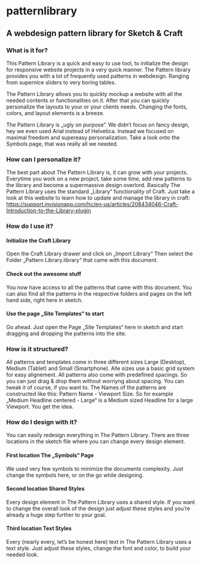 # patternlibrary
## A webdesign pattern library for Sketch & Craft

### What is it for?
This Pattern Library is a quick and easy to use tool, to initialize the design for responsive website projects in a very quick manner. The Pattern library provides you with a lot of frequently used patterns in webdesign. Ranging from supernice sliders to very boring tables.

The Pattern Library allows you to quickly mockup a website with all the needed contents or functionalities on it. After that you can quickly personalize the layouts to your or your clients needs. Changing the fonts, colors, and layout elements is a breeze.

The Pattern Library is „ugly on purpose“. We didn’t focus on fancy design, hey we even used Arial instead of Helvetica. Instead we focused on maximal freedom and supereasy personalization. Take a look onto the Symbols page, that was really all we needed.

### How can I personalize it?
The best part about The Pattern Library is, it can grow with your projects. Everytime you work on a new project, take some time, add new patterns to the library and become a supermassive design overlord. Basically The Pattern Library uses the standard „Library“ functionality of Craft. Just take a look at this website to learn how to update and manage the library in craft:
https://support.invisionapp.com/hc/en-us/articles/208434046-Craft-Introduction-to-the-Library-plugin

### How do I use it?
#### Initialize the Craft Library

Open the Craft Library drawer and click on „Import Library“ Then select the Folder „Pattern Library.library“ that came with this document.

#### Check out the awesome stuff

You now have access to all the patterns that came with this document. You can also find all the patterns in the respective folders and pages on the left hand side, right here in sketch.

#### Use the page „Site Templates“ to start

Go ahead. Just open the Page „Site Templates“ here in sketch and start dragging and dropping the patterns into the site.

### How is it structured?
All patterns and templates come in three different sizes Large (Desktop), Medium (Tablet) and Small (Smartphone). Alle sizes use a basic grid system for easy alignement. All patterns also come with predefined spacings. So you can just drag & drop them without worriyng about spacing. You can tweak it of course, if you want to. The Names of the patterns are constructed like this: Pattern Name - Viewport Size.
So for example „Medium Headline centered - Large“ is a Medium sized Headline for a large Viewport. You get the idea.

### How do I design with it?
You can easily redesign everything in The Pattern Library. There are three locations in the sketch file where you can change every design element.

#### First location The „Symbols“ Page
We used very few symbols to minimize the documents complexity.
Just change the symbols here, or on the go while designing.

#### Second location Shared Styles
Every design element in The Pattern Library uses a shared style. If you want to change the overall look of the design just adjust these styles and you’re already a huge step further to your goal.

#### Third location Text Styles
Every (nearly every, let’s be honest here) text in The Pattern Library uses a text style. Just adjust these styles, change the font and color, to build your needed look.

